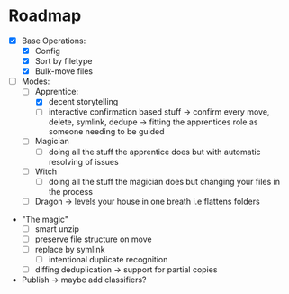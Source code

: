 # Roadmap
- [x] Base Operations:
    - [x] Config
    - [x] Sort by filetype
    - [x] Bulk-move files
- [ ] Modes:
    - [ ] Apprentice:
        - [x] decent storytelling
        - [ ] interactive confirmation based stuff -> confirm every move, delete, symlink, dedupe
        -> fitting the apprentices role as someone needing to be guided

    - [ ] Magician
        - [ ] doing all the stuff the apprentice does but with automatic resolving of issues
    - [ ] Witch
        - [ ]  doing all the stuff the magician does but changing your files in the process

    - [ ] Dragon
        -> levels your house in one breath i.e flattens folders

- "The magic" 
    - [ ] smart unzip
    - [ ] preserve file structure on move
    - [ ] replace by symlink
        - [ ] intentional duplicate recognition
    - [ ] diffing deduplication -> support for partial copies

- Publish
-> maybe add classifiers?
